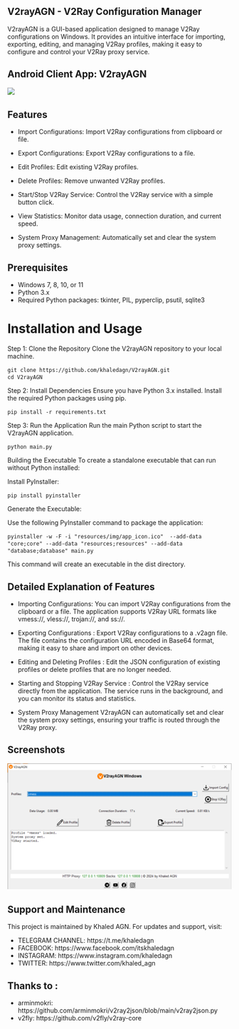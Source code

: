 ## V2rayAGN - V2Ray Configuration Manager
V2rayAGN is a GUI-based application designed to manage V2Ray configurations on Windows. It provides an intuitive interface for importing, exporting, editing, and managing V2Ray profiles, making it easy to configure and control your V2Ray proxy service.

## Android Client App: V2rayAGN
<p>
<a href="https://play.google.com/store/apps/details?id=com.agn.v2ray"><img src="https://play.google.com/intl/en_us/badges/images/generic/en-play-badge.png" height="100"></a>
</p>

## Features
* Import Configurations:
  Import V2Ray configurations from clipboard or file.

* Export Configurations:
  Export V2Ray configurations to a file.

* Edit Profiles:
   Edit existing V2Ray profiles.

* Delete Profiles:
   Remove unwanted V2Ray profiles.

* Start/Stop V2Ray Service:
   Control the V2Ray service with a simple button click.

* View Statistics:
  Monitor data usage, connection duration, and current speed.

* System Proxy Management:
   Automatically set and clear the system proxy settings.

## Prerequisites
* Windows 7, 8, 10, or 11
* Python 3.x
* Required Python packages: tkinter, PIL, pyperclip, psutil, sqlite3


# Installation and Usage
Step 1: Clone the Repository
Clone the V2rayAGN repository to your local machine.

```
git clone https://github.com/khaledagn/V2rayAGN.git
cd V2rayAGN
```
Step 2: Install Dependencies
Ensure you have Python 3.x installed. Install the required Python packages using pip.

```
pip install -r requirements.txt
```
Step 3: Run the Application
Run the main Python script to start the V2rayAGN application.

```
python main.py
```
Building the Executable
To create a standalone executable that can run without Python installed:

Install PyInstaller:

```
pip install pyinstaller
```
Generate the Executable:

Use the following PyInstaller command to package the application:

```
pyinstaller -w -F -i "resources/img/app_icon.ico"  --add-data "core;core" --add-data "resources;resources" --add-data "database;database" main.py
```
This command will create an executable in the dist directory.

## Detailed Explanation of Features

* Importing Configurations: You can import V2Ray configurations from the clipboard or a file. The application supports V2Ray URL formats like vmess://, vless://, trojan://, and ss://.

* Exporting Configurations : Export V2Ray configurations to a .v2agn file. The file contains the configuration URL encoded in Base64 format, making it easy to share and import on other devices.

* Editing and Deleting Profiles : Edit the JSON configuration of existing profiles or delete profiles that are no longer needed.

* Starting and Stopping V2Ray Service : Control the V2Ray service directly from the application. The service runs in the background, and you can monitor its status and statistics.

* System Proxy Management
V2rayAGN can automatically set and clear the system proxy settings, ensuring your traffic is routed through the V2Ray proxy.

## Screenshots

![V2rayAGN WINDOWS](screenshots/v2rayagn.PNG)

## Support and Maintenance
This project is maintained by Khaled AGN. For updates and support, visit:

<ul>
 <li>TELEGRAM CHANNEL: https://t.me/khaledagn</li>
 <li>FACEBOOK: https://www.facebook.com/itskhaledagn</li>
 <li>INSTAGRAM: https://www.instagram.com/khaledagn</li>
 <li>TWITTER: https://www.twitter.com/khaled_agn</li>
 
 </ul>

## Thanks to :

<ul>
 <li>arminmokri: https://github.com/arminmokri/v2ray2json/blob/main/v2ray2json.py</li>
 <li>v2fly: https://github.com/v2fly/v2ray-core</li>
 </ul>
